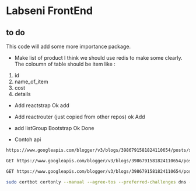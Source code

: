 # Labseni FrontEnd
## to do
This code will add some more importance package.

* Make list of product
I think we should use redis to make some clearly.
The coloumn of table should be item like :
1. id
2. name_of_item
3. cost
4. details

* Add reactstrap
Ok add

* Add reactrouter (just copied from other repos)
ok Add

* add listGroup Bootstrap
Ok Done

* Contoh api
```bash
https://www.googleapis.com/blogger/v3/blogs/3986791581824110654/posts/search?key=AIzaSyBQCg4liKjaGn5MoGBmsGUFjU0W5ejuCZY

GET https://www.googleapis.com/blogger/v3/blogs/3986791581824110654/posts/search?q=label:Docker&key=AIzaSyBQCg4liKjaGn5MoGBmsGUFjU0W5ejuCZY

GET https://www.googleapis.com/blogger/v3/blogs/3986791581824110654/posts?labels=Bucin&key=AIzaSyBQCg4liKjaGn5MoGBmsGUFjU0W5ejuCZY

sudo certbot certonly --manual --agree-tos --preferred-challenges dns -d labseni.com -d *.labseni.com
```